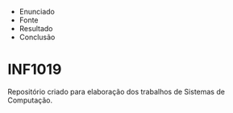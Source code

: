 - Enunciado
- Fonte
- Resultado
- Conclusão



# INF1019
Repositório criado para elaboração dos trabalhos de Sistemas de Computação.
